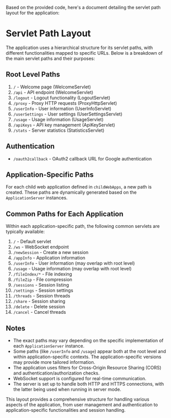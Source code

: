 Based on the provided code, here's a document detailing the servlet path layout for the application:

# Servlet Path Layout

The application uses a hierarchical structure for its servlet paths, with different functionalities mapped to specific URLs. Below is a breakdown of the main servlet paths and their purposes:

## Root Level Paths

1. `/` - Welcome page (WelcomeServlet)
2. `/api` - API endpoint (WelcomeServlet)
3. `/logout` - Logout functionality (LogoutServlet)
4. `/proxy` - Proxy HTTP requests (ProxyHttpServlet)
5. `/userInfo` - User information (UserInfoServlet)
6. `/userSettings` - User settings (UserSettingsServlet)
7. `/usage` - Usage information (UsageServlet)
8. `/apiKeys` - API key management (ApiKeyServlet)
9. `/stats` - Server statistics (StatisticsServlet)

## Authentication

* `/oauth2callback` - OAuth2 callback URL for Google authentication

## Application-Specific Paths

For each child web application defined in `childWebApps`, a new path is created. These paths are dynamically generated based on the `ApplicationServer` instances.

## Common Paths for Each Application

Within each application-specific path, the following common servlets are typically available:

1. `/` - Default servlet
2. `/ws` - WebSocket endpoint
3. `/newSession` - Create a new session
4. `/appInfo` - Application information
5. `/userInfo` - User information (may overlap with root level)
6. `/usage` - Usage information (may overlap with root level)
7. `/fileIndex/*` - File indexing
8. `/fileZip` - File compression
9. `/sessions` - Session listing
10. `/settings` - Session settings
11. `/threads` - Session threads
12. `/share` - Session sharing
13. `/delete` - Delete session
14. `/cancel` - Cancel threads

## Notes

* The exact paths may vary depending on the specific implementation of each `ApplicationServer` instance.
* Some paths (like `/userInfo` and `/usage`) appear both at the root level and within application-specific contexts. The application-specific versions may provide more tailored information.
* The application uses filters for Cross-Origin Resource Sharing (CORS) and authentication/authorization checks.
* WebSocket support is configured for real-time communication.
* The server is set up to handle both HTTP and HTTPS connections, with the latter being used when running in server mode.

This layout provides a comprehensive structure for handling various aspects of the application, from user management and authentication to application-specific functionalities and session handling.

